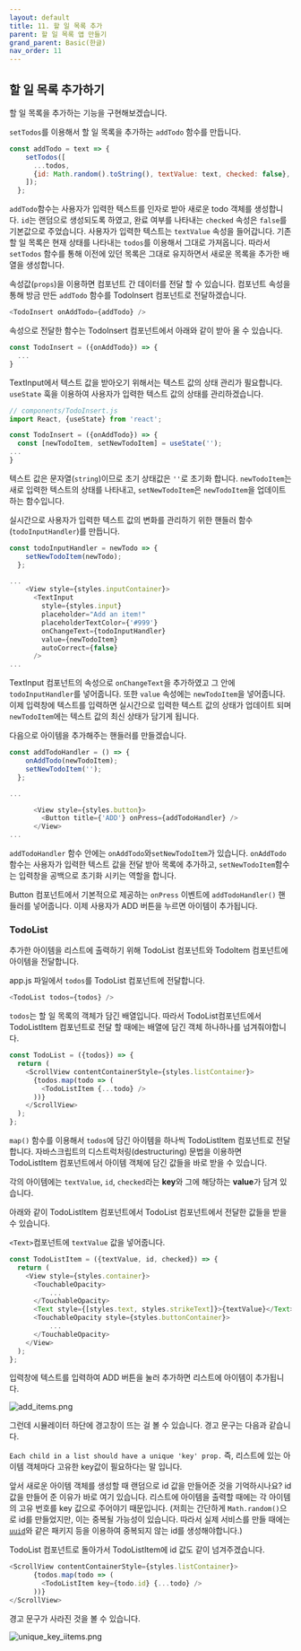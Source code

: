```yaml
---
layout: default
title: 11. 할 일 목록 추가
parent: 할 일 목록 앱 만들기
grand_parent: Basic(한글)
nav_order: 11
---
```


## 할 일 목록 추가하기

할 일 목록을 추가하는 기능을 구현해보겠습니다.

`setTodos`를 이용해서 할 일 목록을 추가하는 `addTodo` 함수를 만듭니다.

```js
const addTodo = text => {
    setTodos([
      ...todos,
      {id: Math.random().toString(), textValue: text, checked: false},
    ]);
  };
```

`addTodo`함수는 사용자가 입력한 텍스트를 인자로 받아 새로운 todo 객체를 생성합니다. `id`는 랜덤으로 생성되도록 하였고, 완료 여부를 나타내는 `checked` 속성은 `false`를 기본값으로 주었습니다. 사용자가 입력한 텍스트는 `textValue` 속성을 들어갑니다. 기존 할 일 목록은 현재 상태를 나타내는 `todos`를 이용해서 그대로 가져옵니다. 따라서 `setTodos` 함수를 통해 이전에 있던 목록은 그대로 유지하면서 새로운 목록을 추가한 배열을 생성합니다.


속성값(`props`)을 이용하면 컴포넌트 간 데이터를 전달 할 수 있습니다. 컴포넌트 속성을 통해 방금 만든 `addTodo` 함수를 TodoInsert 컴포넌트로 전달하겠습니다.

```js
<TodoInsert onAddTodo={addTodo} />
```

속성으로 전달한 함수는 TodoInsert 컴포넌트에서 아래와 같이 받아 올 수 있습니다.

```js
const TodoInsert = ({onAddTodo}) => {
  ...
}
```

TextInput에서 텍스트 값을 받아오기 위해서는 텍스트 값의 상태 관리가 필요합니다. `useState` 훅을 이용하여 사용자가 입력한 텍스트 값의 상태를 관리하겠습니다.

```js
// components/TodoInsert.js
import React, {useState} from 'react';

const TodoInsert = ({onAddTodo}) => {
  const [newTodoItem, setNewTodoItem] = useState('');
...
}
```

텍스트 값은 문자열(`string`)이므로 초기 상태값은 `''`로 초기화 합니다.
`newTodoItem`는 새로 입력한 텍스트의 상태를 나타내고, `setNewTodoItem`은 `newTodoItem`을 업데이트하는 함수입니다.

실시간으로 사용자가 입력한 텍스트 값의 변화를 관리하기 위한 핸들러 함수(`todoInputHandler`)를 만듭니다.

```js
const todoInputHandler = newTodo => {
    setNewTodoItem(newTodo);
  };

...
    <View style={styles.inputContainer}>
      <TextInput
        style={styles.input}
        placeholder="Add an item!"
        placeholderTextColor={'#999'}
        onChangeText={todoInputHandler}
        value={newTodoItem}
        autoCorrect={false}
      />
...
```

TextInput 컴포넌트의 속성으로 `onChangeText`을 추가하였고 그 안에 `todoInputHandler`를 넣어줍니다. 또한 `value` 속성에는 `newTodoItem`을 넣어줍니다. 이제 입력창에 텍스트를 입력하면 실시간으로 입력한 텍스트 값의 상태가 업데이트 되며 `newTodoItem`에는 텍스트 값의 최신 상태가 담기게 됩니다.

다음으로 아이템을 추가해주는 핸들러를 만들겠습니다.

```js
const addTodoHandler = () => {
    onAddTodo(newTodoItem);
    setNewTodoItem('');
  };

...

      <View style={styles.button}>
        <Button title={'ADD'} onPress={addTodoHandler} />
      </View>
...
```

`addTodoHandler` 함수 안에는 `onAddTodo`와`setNewTodoItem`가 있습니다. `onAddTodo` 함수는 사용자가 입력한 텍스트 값을 전달 받아 목록에 추가하고, `setNewTodoItem`함수는 입력창을 공백으로 초기화 시키는 역할을 합니다.

Button 컴포넌트에서 기본적으로 제공하는 `onPress` 이벤트에 `addTodoHandler()` 핸들러를 넣어줍니다. 이제 사용자가 ADD 버튼을 누르면 아이템이 추가됩니다.

### TodoList

추가한 아이템을 리스트에 출력하기 위해 TodoList 컴포넌트와 TodoItem 컴포넌트에 아이템을 전달합니다.

app.js 파일에서 `todos`를 TodoList 컴포넌트에 전달합니다.

```js
<TodoList todos={todos} />
```

`todos`는 할 일 목록의 객체가 담긴 배열입니다. 따라서 TodoList컴포넌트에서 TodoListItem 컴포넌트로 전달 할 때에는 배열에 담긴 객체 하나하나를 넘겨줘야합니다.

```js
const TodoList = ({todos}) => {
  return (
    <ScrollView contentContainerStyle={styles.listContainer}>
      {todos.map(todo => (
        <TodoListItem {...todo} />
      ))}
    </ScrollView>
  );
};
```

`map()` 함수를 이용해서 `todos`에 담긴 아이템을 하나씩 TodoListItem 컴포넌트로 전달합니다. 자바스크립트의 디스트럭처링(destructuring) 문법을 이용하면 TodoListItem 컴포넌트에서 아이템 객체에 담긴 값들을 바로 받을 수 있습니다.

각의 아이템에는 `textValue`, `id`, `checked`라는 **key**와 그에 해당하는 **value**가 담겨 있습니다.

아래와 같이 TodoListItem 컴포넌트에서 TodoList 컴포넌트에서 전달한 값들을 받을 수 있습니다.

`<Text>`컴포넌트에 `textValue` 값을 넣어줍니다.

```js
const TodoListItem = ({textValue, id, checked}) => {
  return (
    <View style={styles.container}>
      <TouchableOpacity>
          ...
      </TouchableOpacity>
      <Text style={[styles.text, styles.strikeText]}>{textValue}</Text>
      <TouchableOpacity style={styles.buttonContainer}>
          ...
      </TouchableOpacity>
    </View>
  );
};
```

입력창에 텍스트를 입력하여 ADD 버튼을 눌러 추가하면 리스트에 아이템이 추가됩니다.

![](../images/add_items.png "add_items.png")

그런데 시뮬레이터 하단에 경고창이 뜨는 걸 볼 수 있습니다. 경고 문구는 다음과 같습니다. 

`Each child in a list should have a unique 'key' prop.`
즉, 리스트에 있는 아이템 객체마다 고유한 key값이 필요하다는 말 입니다.

앞서 새로운 아이템 객체를 생성할 때 랜덤으로 id 값을 만들어준 것을 기억하시나요? id 값을 만들어 준 이유가 바로 여기 있습니다. 리스트에 아이템을 출력할 때에는 각 아이템의 고유 번호를 key 값으로 주어야기 때문입니다. (저희는 간단하게 `Math.random()`으로 id를 만들었지만, 이는 중복될 가능성이 있습니다. 따라서 실제 서비스를 만들 때에는 [`uuid`](https://www.npmjs.com/package/uuid)와 같은 패키지 등을 이용하여 중복되지 않는 id를 생성해야합니다.)


TodoList 컴포넌트로 돌아가서 TodoListItem에 id 값도 같이 넘겨주겠습니다.

```js
<ScrollView contentContainerStyle={styles.listContainer}>
      {todos.map(todo => (
        <TodoListItem key={todo.id} {...todo} />
      ))}
</ScrollView>
```

경고 문구가 사라진 것을 볼 수 있습니다.

![](../images/unique_key_iitems.png "unique_key_iitems.png")